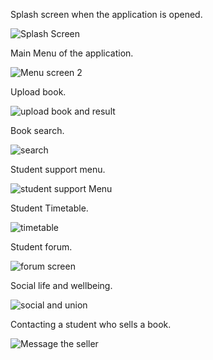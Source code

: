 Splash screen when the application is opened. 

![Splash Screen](https://user-images.githubusercontent.com/71825311/121157606-9ef1ac80-c841-11eb-8f24-35d63b58a9fe.JPG)

Main Menu of the application.

![Menu screen 2](https://user-images.githubusercontent.com/71825311/121158334-335c0f00-c842-11eb-8633-5a00a343d49b.JPG)

Upload book.

![upload book and result](https://user-images.githubusercontent.com/71825311/121158526-58508200-c842-11eb-86cf-2a4ef7361e7a.JPG)

Book search.

![search](https://user-images.githubusercontent.com/71825311/121158752-8209a900-c842-11eb-871a-bafa740245f0.JPG)

Student support menu.

![student support Menu](https://user-images.githubusercontent.com/71825311/121161217-acf4fc80-c844-11eb-8b9f-7eb5cc795a0f.JPG)

Student Timetable.

![timetable](https://user-images.githubusercontent.com/71825311/121161417-df9ef500-c844-11eb-8d72-d7b397f2b009.JPG)


Student forum.

![forum screen](https://user-images.githubusercontent.com/71825311/121158973-ae252a00-c842-11eb-9ae8-914285bad0d6.JPG)

Social life and wellbeing. 

![social and union](https://user-images.githubusercontent.com/71825311/121161032-820aa880-c844-11eb-9ba7-3db226de780c.JPG)

Contacting a student who sells a book. 

![Message the seller](https://user-images.githubusercontent.com/71825311/121161618-137a1a80-c845-11eb-8690-c9480f009943.JPG)




